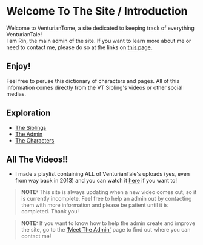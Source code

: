 # Welcome To The Site / Introduction

Welcome to VenturianTome, a site dedicated to keeping track of everything VenturianTale!  
I am Rin, the main admin of the site. If you want to learn more about me or need to contact me, please do so at the links on
[this page.](chapter_2.html)

## Enjoy!
Feel free to peruse this dictionary of characters and pages. All of this information comes directly from the VT Sibling's videos or other social medias. 

## Exploration
- [The Siblings](chapter_3.html)
- [The Admin](chapter_2.html)
- [The Characters](chapter_4.html)

## All The Videos!!
- I made a playlist containing ALL of VenturianTale's uploads \(yes, even from way back in 2013) and you can watch it [here](https://www.youtube.com/playlist?list=PLwljWXtmIKiR6RCrbGztF5LhGXAEF7pX_) if you want to!

> **NOTE:** This site is always updating when a new video comes out, so it is currently incomplete. Feel free to help an admin out by contacting them with more information and please be patient until it is completed. Thank you!

> **NOTE:** If you want to know how to help the admin create and improve the site, go to the ['Meet The Admin'](chapter_2.html) page to find out where you can contact me!
